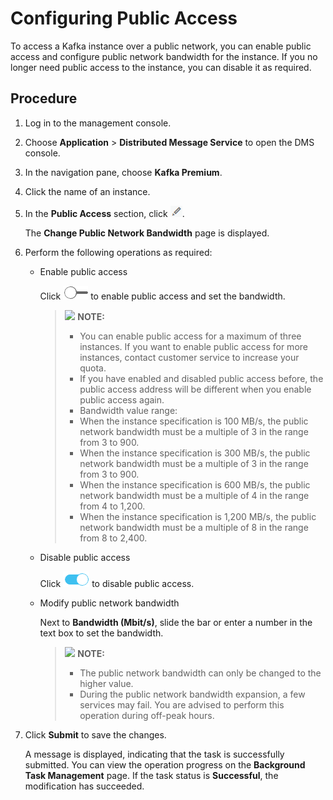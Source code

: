 # Configuring Public Access<a name="EN-US_TOPIC_0221089390"></a>

To access a Kafka instance over a public network, you can enable public access and configure public network bandwidth for the instance. If you no longer need public access to the instance, you can disable it as required.

## Procedure<a name="section7716364362"></a>

1.  Log in to the management console.
2.  Choose  **Application**  \>  **Distributed Message Service**  to open the DMS console.
3.  In the navigation pane, choose  **Kafka Premium**.
4.  Click the name of an instance.
5.  In the  **Public Access**  section, click  ![](figures/icon-edit.png).

    The  **Change Public Network Bandwidth**  page is displayed.

6.  Perform the following operations as required:
    -   Enable public access

        Click  ![](figures/icon-close-publicnetwork.png)  to enable public access and set the bandwidth.

        >![](/images/icon-note.gif) **NOTE:**   
        >-   You can enable public access for a maximum of three instances. If you want to enable public access for more instances, contact customer service to increase your quota.  
        >-   If you have enabled and disabled public access before, the public access address will be different when you enable public access again.  
        >-   Bandwidth value range:  
        >    -   When the instance specification is 100 MB/s, the public network bandwidth must be a multiple of 3 in the range from 3 to 900.  
        >    -   When the instance specification is 300 MB/s, the public network bandwidth must be a multiple of 3 in the range from 3 to 900.  
        >    -   When the instance specification is 600 MB/s, the public network bandwidth must be a multiple of 4 in the range from 4 to 1,200.  
        >    -   When the instance specification is 1,200 MB/s, the public network bandwidth must be a multiple of 8 in the range from 8 to 2,400.  

    -   Disable public access

        Click  ![](figures/icon-open-publicnetwork.png)  to disable public access.

    -   Modify public network bandwidth

        Next to  **Bandwidth \(Mbit/s\)**, slide the bar or enter a number in the text box to set the bandwidth.

        >![](/images/icon-note.gif) **NOTE:**   
        >-   The public network bandwidth can only be changed to the higher value.  
        >-   During the public network bandwidth expansion, a few services may fail. You are advised to perform this operation during off-peak hours.  


7.  Click  **Submit**  to save the changes.

    A message is displayed, indicating that the task is successfully submitted. You can view the operation progress on the  **Background Task Management**  page. If the task status is  **Successful**, the modification has succeeded.



